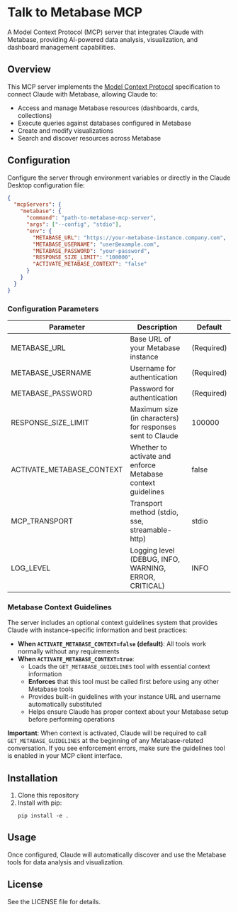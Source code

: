 # Talk to Metabase MCP

A Model Context Protocol (MCP) server that integrates Claude with Metabase, providing AI-powered data analysis, visualization, and dashboard management capabilities.

## Overview

This MCP server implements the [Model Context Protocol](https://modelcontextprotocol.io/) specification to connect Claude with Metabase, allowing Claude to:

- Access and manage Metabase resources (dashboards, cards, collections)
- Execute queries against databases configured in Metabase
- Create and modify visualizations
- Search and discover resources across Metabase

## Configuration

Configure the server through environment variables or directly in the Claude Desktop configuration file:

```json
{
  "mcpServers": {
    "metabase": {
      "command": "path-to-metabase-mcp-server",
      "args": ["--config", "stdio"],
      "env": {
        "METABASE_URL": "https://your-metabase-instance.company.com",
        "METABASE_USERNAME": "user@example.com",
        "METABASE_PASSWORD": "your-password",
        "RESPONSE_SIZE_LIMIT": "100000",
        "ACTIVATE_METABASE_CONTEXT": "false"
      }
    }
  }
}
```

### Configuration Parameters

| Parameter | Description | Default |
|-----------|-------------|--------|
| METABASE_URL | Base URL of your Metabase instance | (Required) |
| METABASE_USERNAME | Username for authentication | (Required) |
| METABASE_PASSWORD | Password for authentication | (Required) |
| RESPONSE_SIZE_LIMIT | Maximum size (in characters) for responses sent to Claude | 100000 |
| ACTIVATE_METABASE_CONTEXT | Whether to activate and enforce Metabase context guidelines | false |
| MCP_TRANSPORT | Transport method (stdio, sse, streamable-http) | stdio |
| LOG_LEVEL | Logging level (DEBUG, INFO, WARNING, ERROR, CRITICAL) | INFO |

### Metabase Context Guidelines

The server includes an optional context guidelines system that provides Claude with instance-specific information and best practices:

- **When `ACTIVATE_METABASE_CONTEXT=false` (default)**: All tools work normally without any requirements
- **When `ACTIVATE_METABASE_CONTEXT=true`**: 
  - Loads the `GET_METABASE_GUIDELINES` tool with essential context information
  - **Enforces** that this tool must be called first before using any other Metabase tools
  - Provides built-in guidelines with your instance URL and username automatically substituted
  - Helps ensure Claude has proper context about your Metabase setup before performing operations

**Important**: When context is activated, Claude will be required to call `GET_METABASE_GUIDELINES` at the beginning of any Metabase-related conversation. If you see enforcement errors, make sure the guidelines tool is enabled in your MCP client interface.

## Installation

1. Clone this repository
2. Install with pip:
   ```
   pip install -e .
   ```

## Usage

Once configured, Claude will automatically discover and use the Metabase tools for data analysis and visualization.

## License

See the LICENSE file for details.
